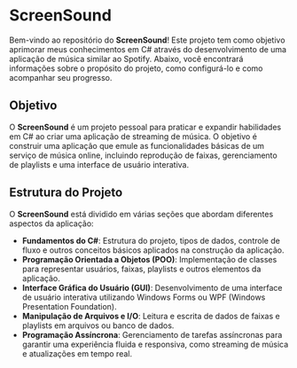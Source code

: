 # ScreenSound

Bem-vindo ao repositório do **ScreenSound**! Este projeto tem como objetivo aprimorar meus conhecimentos em C# através do desenvolvimento de uma aplicação de música similar ao Spotify. Abaixo, você encontrará informações sobre o propósito do projeto, como configurá-lo e como acompanhar seu progresso.

## Objetivo

O **ScreenSound** é um projeto pessoal para praticar e expandir habilidades em C# ao criar uma aplicação de streaming de música. O objetivo é construir uma aplicação que emule as funcionalidades básicas de um serviço de música online, incluindo reprodução de faixas, gerenciamento de playlists e uma interface de usuário interativa.

## Estrutura do Projeto

O **ScreenSound** está dividido em várias seções que abordam diferentes aspectos da aplicação:

- **Fundamentos do C#**: Estrutura do projeto, tipos de dados, controle de fluxo e outros conceitos básicos aplicados na construção da aplicação.
- **Programação Orientada a Objetos (POO)**: Implementação de classes para representar usuários, faixas, playlists e outros elementos da aplicação.
- **Interface Gráfica do Usuário (GUI)**: Desenvolvimento de uma interface de usuário interativa utilizando Windows Forms ou WPF (Windows Presentation Foundation).
- **Manipulação de Arquivos e I/O**: Leitura e escrita de dados de faixas e playlists em arquivos ou banco de dados.
- **Programação Assíncrona**: Gerenciamento de tarefas assíncronas para garantir uma experiência fluida e responsiva, como streaming de música e atualizações em tempo real.
